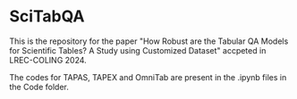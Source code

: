 # SciTabQA

This is the repository for the paper "How Robust are the Tabular QA Models for Scientific Tables? A Study using Customized Dataset" accpeted in LREC-COLING 2024. 

The codes for TAPAS, TAPEX and OmniTab are present in the .ipynb files in the Code folder. 
